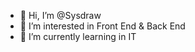 - 👋 Hi, I’m @Sysdraw
- 👀 I’m interested in Front End & Back End
- 🌱 I’m currently learning in IT

<!---
Sysdraw/Sysdraw is a ✨ special ✨ repository because its `README.md` (this file) appears on your GitHub profile.
You can click the Preview link to take a look at your changes.
--->

